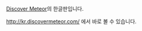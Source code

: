 [Discover Meteor](http://discovermeteor.com)의 한글판입니다.

http://kr.discovermeteor.com/ 에서 바로 볼 수 있습니다.

